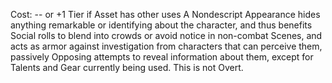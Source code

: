 Cost: -- or +1 Tier if Asset has other uses 
A Nondescript Appearance hides anything remarkable or identifying about the character, and thus benefits Social rolls to blend into crowds or avoid notice in non-combat Scenes, and acts as armor against investigation from characters that can perceive them, passively Opposing attempts to reveal information about them, except for Talents and Gear currently being used. This is not Overt.